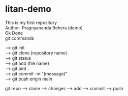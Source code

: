 # litan-demo
This is my first repository
<br>
Author- Pragnyananda Behera (demo)
<br>
 Ok Done
 <br>
 git commands
 
 --> git init <br>
 --> git clone (repository name) <br>
 --> git status <br>
 --> git add (file name) <br>
 --> git add . <br>
 --> git commit -m "(message)" <br>
 --> git push origin main <br>

 git repo --> clone --> changes --> add --> commit --> push